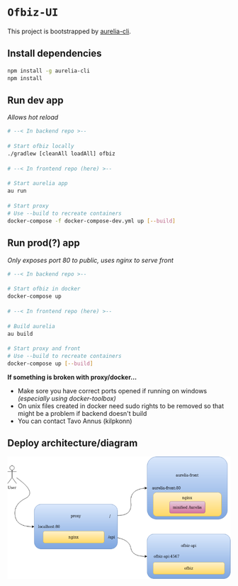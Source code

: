 # `Ofbiz-UI`

This project is bootstrapped by [aurelia-cli](https://github.com/aurelia/cli).

## Install dependencies

```bash
npm install -g aurelia-cli
npm install
```

## Run dev app
_Allows hot reload_
```bash
# --< In backend repo >--

# Start ofbiz locally
./gradlew [cleanAll loadAll] ofbiz

# --< In frontend repo (here) >--

# Start aurelia app
au run

# Start proxy
# Use --build to recreate containers
docker-compose -f docker-compose-dev.yml up [--build]
```

## Run prod(?) app
_Only exposes port 80 to public, uses nginx to serve front_
```bash
# --< In backend repo >--

# Start ofbiz in docker
docker-compose up

# --< In frontend repo (here) >--

# Build aurelia
au build

# Start proxy and front
# Use --build to recreate containers
docker-compose up [--build]
```
**If something is broken with proxy/docker...**
- Make sore you have correct ports opened if running on windows _(especially using docker-toolbox)_
- On unix files created in docker need sudo rights to be removed so that might be a problem if backend doesn't build
- You can contact Tavo Annus (kilpkonn)

## Deploy architecture/diagram
![img](./readme/deploy-proxy.png)
